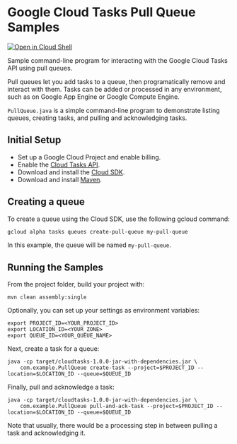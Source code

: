 # Google Cloud Tasks Pull Queue Samples

<a href="https://console.cloud.google.com/cloudshell/open?git_repo=https://github.com/GoogleCloudPlatform/java-docs-samples&page=editor&open_in_editor=cloud-tasks/README.md">
<img alt="Open in Cloud Shell" src ="http://gstatic.com/cloudssh/images/open-btn.png"></a>

Sample command-line program for interacting with the Google Cloud Tasks
API using pull queues.

Pull queues let you add tasks to a queue, then programatically remove
and interact with them. Tasks can be added or processed in any
environment, such as on Google App Engine or Google Compute Engine.

`PullQueue.java` is a simple command-line program to demonstrate listing
queues, creating tasks, and pulling and acknowledging tasks.

## Initial Setup

 * Set up a Google Cloud Project and enable billing.
 * Enable the
 [Cloud Tasks API](https://console.cloud.google.com/launcher/details/google/cloudtasks.googleapis.com).
 * Download and install the [Cloud SDK](https://cloud.google.com/sdk).
 * Download and install [Maven](http://maven.apache.org/install.html).


## Creating a queue

To create a queue using the Cloud SDK, use the following gcloud command:

```bash
gcloud alpha tasks queues create-pull-queue my-pull-queue
```

In this example, the queue will be named `my-pull-queue`.

## Running the Samples

From the project folder, build your project with:

```
mvn clean assembly:single
```

Optionally, you can set up your settings as environment variables:

```
export PROJECT_ID=<YOUR_PROJECT_ID>
export LOCATION_ID=<YOUR_ZONE>
export QUEUE_ID=<YOUR_QUEUE_NAME>
```

Next, create a task for a queue:

```
java -cp target/cloudtasks-1.0.0-jar-with-dependencies.jar \
    com.example.PullQueue create-task --project=$PROJECT_ID --location=$LOCATION_ID --queue=$QUEUE_ID
```

Finally, pull and acknowledge a task:

```
java -cp target/cloudtasks-1.0.0-jar-with-dependencies.jar \
    com.example.PullQueue pull-and-ack-task --project=$PROJECT_ID --location=$LOCATION_ID --queue=$QUEUE_ID
```
Note that usually, there would be a processing step in between pulling a task and acknowledging it.

